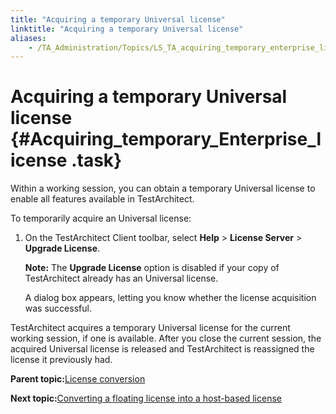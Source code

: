 ```yaml
--- 
title: "Acquiring a temporary Universal license"
linktitle: "Acquiring a temporary Universal license"
aliases: 
    - /TA_Administration/Topics/LS_TA_acquiring_temporary_enterprise_license.html
---
```

# Acquiring a temporary Universal license {#Acquiring_temporary_Enterprise_license .task}

Within a working session, you can obtain a temporary Universal license to enable all features available in TestArchitect.

To temporarily acquire an Universal license:

1.  On the TestArchitect Client toolbar, select **Help** \> **License Server** \> **Upgrade License**.

    **Note:** The **Upgrade License** option is disabled if your copy of TestArchitect already has an Universal license.

    A dialog box appears, letting you know whether the license acquisition was successful.


TestArchitect acquires a temporary Universal license for the current working session, if one is available. After you close the current session, the acquired Universal license is released and TestArchitect is reassigned the license it previously had.

**Parent topic:**[License conversion](../../TA_Administration/Topics/LS_TA_license_conversion.html)

**Next topic:**[Converting a floating license into a host-based license](../../TA_Administration/Topics/LS_TA_converting_floating_to_host_based.html)

